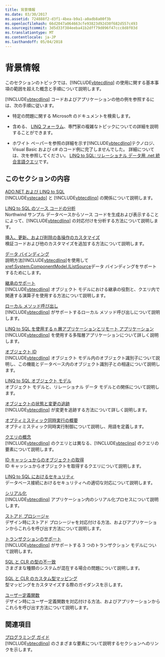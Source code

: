 ```yaml
---
title: 背景情報
ms.date: 03/30/2017
ms.assetid: 724888f2-d3f1-4bea-b9a1-a0adb8a00f3b
ms.openlocfilehash: 66d2047a064663cfe93823d92d30f682d557c493
ms.sourcegitcommit: 3d5d33f384eeba41b2dff79d096f47ccc8d8f03d
ms.translationtype: MT
ms.contentlocale: ja-JP
ms.lasthandoff: 05/04/2018
---
```

# <a name="background-information"></a>背景情報
このセクションのトピックでは、[!INCLUDE[vbtecdlinq](../../../../../../includes/vbtecdlinq-md.md)] の使用に関する基本事項の範囲を超えた概念と手順について説明します。  
  
 [!INCLUDE[vbtecdlinq](../../../../../../includes/vbtecdlinq-md.md)] コードおよびアプリケーションの他の例を参照するには、次の手順に従います。  
  
-   特定の問題に関する Microsoft のドキュメントを検索します。  
  
-   含める、 [LINQ フォーラム](http://go.microsoft.com/fwlink/?LinkId=76488)、専門家の複雑なトピックについての詳細を説明することができます。  
  
-   ホワイト ペーパーを参照の詳細を示す[!INCLUDE[vbtecdlinq](../../../../../../includes/vbtecdlinq-md.md)]テクノロジ、Visual Basic および c# のコード例に完了しませんでした。 詳細については、次を参照してください。 [LINQ to SQL: リレーショナル データ用 .net 統合言語クエリ](http://go.microsoft.com/fwlink/?LinkId=93205)です。  
  
## <a name="in-this-section"></a>このセクションの内容  
 [ADO.NET および LINQ to SQL](../../../../../../docs/framework/data/adonet/sql/linq/ado-net-and-linq-to-sql.md)  
 [!INCLUDE[vstecado](../../../../../../includes/vstecado-md.md)] と [!INCLUDE[vbtecdlinq](../../../../../../includes/vbtecdlinq-md.md)] の関係について説明します。  
  
 [LINQ to SQL のソース コードの分析](../../../../../../docs/framework/data/adonet/sql/linq/analyzing-linq-to-sql-source-code.md)  
 Northwind サンプル データベースからソース コードを生成および表示することによって、[!INCLUDE[vbtecdlinq](../../../../../../includes/vbtecdlinq-md.md)] の対応付けを分析する方法について説明します。  
  
 [挿入、更新、および削除の各操作のカスタマイズ](../../../../../../docs/framework/data/adonet/sql/linq/customizing-insert-update-and-delete-operations.md)  
 検証コードおよび他のカスタマイズを追加する方法について説明します。  
  
 [データ バインディング](../../../../../../docs/framework/data/adonet/sql/linq/data-binding.md)  
 説明方法[!INCLUDE[vbtecdlinq](../../../../../../includes/vbtecdlinq-md.md)]を使用して<xref:System.ComponentModel.IListSource>データ バインディングをサポートするためにします。  
  
 [継承のサポート](../../../../../../docs/framework/data/adonet/sql/linq/inheritance-support.md)  
 [!INCLUDE[vbtecdlinq](../../../../../../includes/vbtecdlinq-md.md)] オブジェクト モデルにおける継承の役割と、クエリ内で関連する演算子を使用する方法について説明します。  
  
 [ローカル メソッド呼び出し](../../../../../../docs/framework/data/adonet/sql/linq/local-method-calls.md)  
 [!INCLUDE[vbtecdlinq](../../../../../../includes/vbtecdlinq-md.md)] がサポートするローカル メソッド呼び出しについて説明します。  
  
 [LINQ to SQL を使用する n 層アプリケーションとリモート アプリケーション](../../../../../../docs/framework/data/adonet/sql/linq/n-tier-and-remote-applications-with-linq-to-sql.md)  
 [!INCLUDE[vbtecdlinq](../../../../../../includes/vbtecdlinq-md.md)] を使用する多階層アプリケーションについて詳しく説明します。  
  
 [オブジェクト ID](../../../../../../docs/framework/data/adonet/sql/linq/object-identity.md)  
 [!INCLUDE[vbtecdlinq](../../../../../../includes/vbtecdlinq-md.md)] オブジェクト モデル内のオブジェクト識別子について説明し、この機能とデータベース内のオブジェクト識別子との相違について説明します。  
  
 [LINQ to SQL オブジェクト モデル](../../../../../../docs/framework/data/adonet/sql/linq/the-linq-to-sql-object-model.md)  
 オブジェクト モデルと、リレーショナル データ モデルとの関係について説明します。  
  
 [オブジェクトの状態と変更の追跡](../../../../../../docs/framework/data/adonet/sql/linq/object-states-and-change-tracking.md)  
 [!INCLUDE[vbtecdlinq](../../../../../../includes/vbtecdlinq-md.md)] が変更を追跡する方法について詳しく説明します。  
  
 [オプティミスティック同時実行の概要](../../../../../../docs/framework/data/adonet/sql/linq/optimistic-concurrency-overview.md)  
 オプティミスティック同時実行制御について説明し、用語を定義します。  
  
 [クエリの概念](../../../../../../docs/framework/data/adonet/sql/linq/query-concepts.md)  
 [!INCLUDE[vbtecdlinq](../../../../../../includes/vbtecdlinq-md.md)] のクエリとは異なる、[!INCLUDE[vbteclinq](../../../../../../includes/vbteclinq-md.md)] のクエリの要素について説明します。  
  
 [ID キャッシュからのオブジェクトの取得](../../../../../../docs/framework/data/adonet/sql/linq/retrieving-objects-from-the-identity-cache.md)  
 ID キャッシュからオブジェクトを取得するクエリについて説明します。  
  
 [LINQ to SQL におけるセキュリティ](../../../../../../docs/framework/data/adonet/sql/linq/security-in-linq-to-sql.md)  
 データベース接続におけるセキュリティへの適切な対応について説明します。  
  
 [シリアル化](../../../../../../docs/framework/data/adonet/sql/linq/serialization.md)  
 [!INCLUDE[vbtecdlinq](../../../../../../includes/vbtecdlinq-md.md)] アプリケーション内のシリアル化プロセスについて説明します。  
  
 [ストアド プロシージャ](../../../../../../docs/framework/data/adonet/sql/linq/stored-procedures.md)  
 デザイン時にストアド プロシージャを対応付ける方法、およびアプリケーションからこれらを呼び出す方法について説明します。  
  
 [トランザクションのサポート](../../../../../../docs/framework/data/adonet/sql/linq/transaction-support.md)  
 [!INCLUDE[vbtecdlinq](../../../../../../includes/vbtecdlinq-md.md)] がサポートする 3 つのトランザクション モデルについて説明します。  
  
 [SQL と CLR の型の不一致](../../../../../../docs/framework/data/adonet/sql/linq/sql-clr-type-mismatches.md)  
 さまざまな種類のシステムが混在する場合の問題について説明します。  
  
 [SQL と CLR のカスタム型マッピング](../../../../../../docs/framework/data/adonet/sql/linq/sql-clr-custom-type-mappings.md)  
 型マッピングをカスタマイズする際のガイダンスを示します。  
  
 [ユーザー定義関数](../../../../../../docs/framework/data/adonet/sql/linq/user-defined-functions.md)  
 デザイン時にユーザー定義関数を対応付ける方法、およびアプリケーションからこれらを呼び出す方法について説明します。  
  
## <a name="related-sections"></a>関連項目  
 [プログラミング ガイド](../../../../../../docs/framework/data/adonet/sql/linq/programming-guide.md)  
 [!INCLUDE[vbtecdlinq](../../../../../../includes/vbtecdlinq-md.md)] のさまざまな要素について説明するセクションへのリンクを示します。
